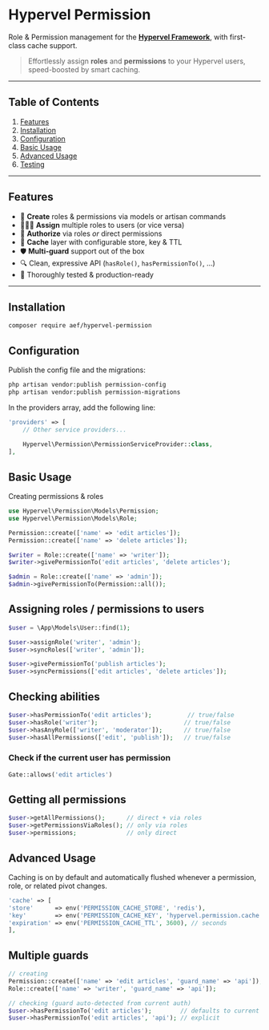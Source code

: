 # Hypervel Permission

Role & Permission management for the **[Hypervel Framework](https://hypervel.dev)**, with first-class cache support.

> Effortlessly assign **roles** and **permissions** to your Hypervel users, speed-boosted by smart caching.

---

## Table of Contents

1. [Features](#features)
2. [Installation](#installation)
3. [Configuration](#configuration)
4. [Basic Usage](#basic-usage)
5. [Advanced Usage](#advanced-usage)
6. [Testing](#testing)

---

## Features

- 🔑 **Create** roles & permissions via models or artisan commands
- 🧑‍🤝‍🧑 **Assign** multiple roles to users (or vice versa)
- 🛂 **Authorize** via roles *or* direct permissions
- 🚀 **Cache** layer with configurable store, key & TTL
- 🛡 **Multi-guard** support out of the box
- 🔍 Clean, expressive API (`hasRole()`, `hasPermissionTo()`, …)
- 🧪 Thoroughly tested & production-ready

---

## Installation

```bash
composer require aef/hypervel-permission
```

## Configuration
Publish the config file and the migrations:

```bash
php artisan vendor:publish permission-config
php artisan vendor:publish permission-migrations
```
In the providers array, add the following line:

```php
'providers' => [
    // Other service providers...
    
    Hypervel\Permission\PermissionServiceProvider::class,
],
```
## Basic Usage
Creating permissions & roles

```php
use Hypervel\Permission\Models\Permission;
use Hypervel\Permission\Models\Role;

Permission::create(['name' => 'edit articles']);
Permission::create(['name' => 'delete articles']);

$writer = Role::create(['name' => 'writer']);
$writer->givePermissionTo('edit articles', 'delete articles');

$admin = Role::create(['name' => 'admin']);
$admin->givePermissionTo(Permission::all());
```

## Assigning roles / permissions to users
```php
$user = \App\Models\User::find(1);

$user->assignRole('writer', 'admin');
$user->syncRoles(['writer', 'admin']);

$user->givePermissionTo('publish articles');
$user->syncPermissions(['edit articles', 'delete articles']);
```

## Checking abilities
```php
$user->hasPermissionTo('edit articles');          // true/false
$user->hasRole('writer');                        // true/false
$user->hasAnyRole(['writer', 'moderator']);      // true/false
$user->hasAllPermissions(['edit', 'publish']);   // true/false
```
### Check if the current user has permission

```php
Gate::allows('edit articles')
```

## Getting all permissions
```php
$user->getAllPermissions();      // direct + via roles
$user->getPermissionsViaRoles(); // only via roles
$user->permissions;              // only direct
```

## Advanced Usage

Caching is on by default and automatically flushed whenever a permission, role, or related pivot changes.

```php
'cache' => [
'store'      => env('PERMISSION_CACHE_STORE', 'redis'),
'key'        => env('PERMISSION_CACHE_KEY', 'hypervel.permission.cache'),
'expiration' => env('PERMISSION_CACHE_TTL', 3600), // seconds
],
```

## Multiple guards

```php
// creating
Permission::create(['name' => 'edit articles', 'guard_name' => 'api']);
Role::create(['name' => 'writer', 'guard_name' => 'api']);

// checking (guard auto-detected from current auth)
$user->hasPermissionTo('edit articles');        // defaults to current guard
$user->hasPermissionTo('edit articles', 'api'); // explicit
```